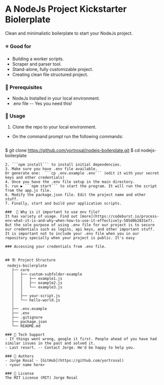 # A NodeJs Project Kickstarter Biolerplate
Clean and minimalistic boilerplate to start your NodeJs project.

### ⭐ Good for
  - Building a worker scripts.
  - Scraper and parser tool.
  - Stand-alone, fully customizable project.
  - Creating clean file structured project.

### 📘 Prerequisites
 - NodeJs Installed in your local environment.
 - .env file -- Yes you need this!

### 📝 Usage
1. Clone the repo to your local environment.
  - On the command prompt run the following commands:
    ```
   $ git clone https://github.com/yortrosal/nodejs-boilerplate.git
   $ cd nodejs-boilerplate
   ```
2. ```npm install``` to install initial dependencies.
3. Make sure you have .env file available.
   Or generate one:  ```cp .env.example .env``` (edit it with your secret keys and other credentials)
4. Once you have the .env file setup in the main directory.
5. run ▶️ ```npm start``` to start the program. It will run the script from the app.js file.
6. Modify the package.json file. Edit the project name and other stuff.
7. Finally, start and build your application scripts.

###  📘 Why is it important to use env file?
It has variety of usage. Find out [more](https://codeburst.io/process-env-what-it-is-and-why-when-how-to-use-it-effectively-505d0b2831e7).
But the sole purpose of using .env file for our project is to secure our credentials such as logins, api keys, and other important stuff. It is important not to include your .env file when you in our repository specially when your project is public. It's easy

### Accessing your credentials from .env file.


## 🏗 Project Structure
    nodejs-boilerplate
      ├── core
      │   ├── custom-subfolder-example
      │   │   ├── example1.js
      │   │   ├── example2.js
      │   │   └── example3.js
      │   │
      │   ├── your-script.js
      │   └── hello-world.js
      │
      ├── .env.example
      ├── .env
      ├── .gitignore
      ├── package.json
      └── README.md

### 💬 Tech Support
  - If things went wrong, google it first. People ahead of you have had similar issues in the past and solved it.
  - Last resort. -- Contact Jorge. He'd be happy to help you.

### 🎩 Authors
  - Jorge Rosal - [GitHub](https://github.com/yortrosal)
  - <your name here>

### 📜 License
The MIT License (MIT) Jorge Rosal

